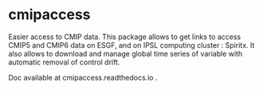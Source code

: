 # cmipaccess
Easier access to CMIP data.
This package allows to get links to access CMIP5 and CMIP6 data on ESGF, and on IPSL computing cluster : Spiritx.
It also allows to download and manage global time series of variable with automatic removal of control drift.

Doc available at cmipaccess.readthedocs.io .